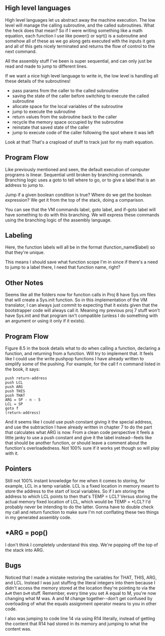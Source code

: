## High level languages

High level languages let us abstract away the machine execution. 
The low level will manage the calling subroutine, and the called subroutines. 
What the heck does that mean? So if I were writing something like a math equation, each function I use
like power() or sqrt() is a subroutine and somehow all of these as we go along gets executed with the inputs it gets
and all of this gets nicely terminated and returns the flow of control to the next command.

All the assembly stuff I've been is super sequential, and can only just be read and made to jump to different lines. 

If we want a nice high level language to write in, the low level is handling all these details of the subroutines!

- pass params from the caller to the called subroutine
- saving the state of the caller before switching to execute the called subroutine
- allocate space for the local variables of the subroutine
- jump to execute the subroutine
- return values from the subroutine back to the caller
- recycle the memory space occupied by the subroutine
- reinstate that saved state of the caller
- jump to execute code of the caller following the spot where it was left

Look at that! That's a crapload of stuff to track just for my math equation. 

## Program Flow

Like previously mentioned and seen, the default execution of computer programs is linear. Sequential until broken by branching commands. 
Branching logic uses a goto to tell where to go, or to give a label that is an address to jump to. 

Jump if a given boolean condition is true? Where do we get the boolean expression? We get it from the top of the stack, doing a comparison.

You can see that the VM commands label, goto label, and if-goto label will have something to do with this branching. We will express these commands 
using the branching logic of the assembly language. 

## Labeling

Here, the function labels will all be in the format (function_name$label) so that they're unique. 

This means I should save what function scope I'm in since if there's a need to jump to a label there, I need that function name, right?
 
## Other Notes

Seems like all the folders now for function calls in Proj 8 have Sys.vm files that will create a Sys.init function. So in this implementation of the VM translator, I can always
just commit to expecting that it exists given that the bootstrapper code will always call it. Meaning my previous proj 7 stuff won't have Sys.init and that program isn't compatible (unless I
do something with an argument or using it only if it exists).

## Program Flow

Figure 8.5 in the book details what to do when calling a function, declaring a function, and returning from a function. Will try to implement that. It feels like I could use the write pushpop functions I have already written to simplify some of the pushing. For example, for the call f n command listed in the book, it says:

```
push return-address
push LCL
push ARG
push THIS
push THAT
ARG = SP - n - 5
LCL = SP
goto f
(return-address)
```

And it seems like I could use push constant giving it the special address, and use the subtraction I have already written in chapter 7 to do the part that calculates what ARG is now. From a clean code perspective it feels a little janky to use a push constant and give it the label instead--feels like that should be another function, or should leave a comment about the function's overloadedness. Not 100% sure if it works yet though so will play with it. 

## Pointers

Still not 100% instant knowledge for me when it comes to storing, for example, LCL in a temp variable. LCL is a fixed location in memory meant to store the address to the start of local variables. So if I am storing the address to which LCL points to then that's TEMP = LCL? Versus storing the actual memory fixed location of LCL, which would be TEMP = *LCL? I'd probably never be intending to do the latter. Gonna have to double check my call and return function to make sure I'm not conflating these two things in my generated assembly code.

## *ARG = pop()
I don't think I completely understand this step. We're popping off the top of the stack into ARG. 

## Bugs

Noticed that I made a mistake restoring the variables for THAT, THIS, ARG, and LCL. Instead I was just stuffing the literal integers into them because I didn't access the memory stored at the location they're pointing to via the `A=M` then `D=M` stuff. Remember, every time you set A equal to M, you're now changing what M was. A and M change together--don't get confused by overloading of what the equals assignment operator means to you in other code. 

I also was jumping to code line 14 via using R14 literally, instead of getting the content that R14 had stored in its memory and jumping to what the content was. 